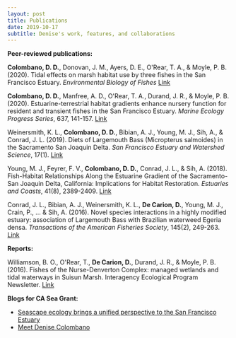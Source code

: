 ```yaml
---
layout: post
title: Publications
date: 2019-10-17
subtitle: Denise's work, features, and collaborations
---
```


**Peer-reviewed publications:**

**Colombano, D. D.**, Donovan, J. M., Ayers, D. E., O'Rear, T. A., & Moyle, P. B. (2020). Tidal effects on marsh habitat use by three fishes in the San Francisco Estuary. *Environmental Biology of Fishes* [Link](https://doi.org/10.1007/s10641-020-00973-w)

**Colombano, D. D.**, Manfree, A. D., O'Rear, T. A., Durand, J. R., & Moyle, P. B. (2020). Estuarine-terrestrial habitat gradients enhance nursery function for resident and transient fishes in the San Francisco Estuary. *Marine Ecology Progress Series*, 637, 141-157. [Link](https://www.int-res.com/abstracts/meps/v637/p141-157/)

Weinersmith, K. L., **Colombano, D. D.**, Bibian, A. J., Young, M. J., Sih, A., & Conrad, J. L. (2019). Diets of Largemouth Bass (Micropterus salmoides) in the Sacramento San Joaquin Delta. *San Francisco Estuary and Watershed Science*, 17(1). [Link](https://escholarship.org/uc/item/9mn0v9qb)

Young, M. J., Feyrer, F. V., **Colombano, D. D.**, Conrad, J. L., & Sih, A. (2018). Fish-Habitat Relationships Along the Estuarine Gradient of the Sacramento-San Joaquin Delta, California: Implications for Habitat Restoration. *Estuaries and Coasts*, 41(8), 2389-2409. [Link](https://link.springer.com/article/10.1007/s12237-018-0417-4)

Conrad, J. L., Bibian, A. J., Weinersmith, K. L., **De Carion, D.**, Young, M. J., Crain, P., ... & Sih, A. (2016). Novel species interactions in a highly modified estuary: association of Largemouth Bass with Brazilian waterweed Egeria densa. *Transactions of the American Fisheries Society*, 145(2), 249-263. [Link](https://www.tandfonline.com/doi/full/10.1080/00028487.2015.1114521)


**Reports:**

Williamson, B. O., O'Rear, T., **De Carion, D.**, Durand, J. R., & Moyle, P. B. (2016). Fishes of the Nurse-Denverton Complex: managed wetlands and tidal waterways in Suisun Marsh. Interagency Ecological Program Newsletter. [Link](http://www.water.ca.gov/iep/docs/IEP%20Vol28_3.pdf)


**Blogs for CA Sea Grant:**

- [Seascape ecology brings a unified perspective to the San Francisco Estuary](https://caseagrant.ucsd.edu/blogs/seascape-ecology-brings-a-unified-perspective-to-the-san-francisco-estuary)
- [Meet Denise Colombano](https://caseagrant.ucsd.edu/blogs/meet-denise-colombano-delta-science-fellow)
